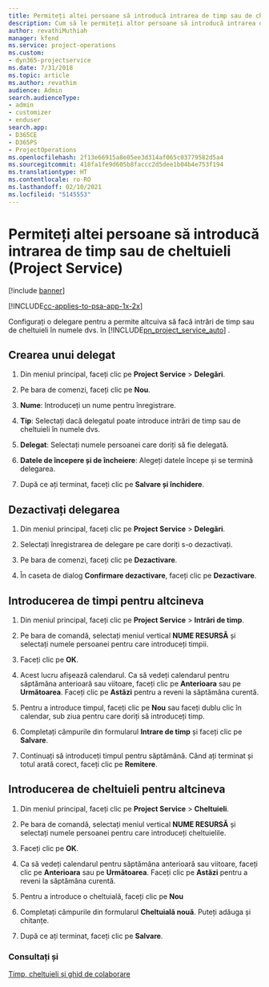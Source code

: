 ```yaml
---
title: Permiteți altei persoane să introducă intrarea de timp sau de cheltuieli
description: Cum să le permiteți altor persoane să introducă intrarea de timp sau de cheltuieli în Project Service
author: revathiMuthiah
manager: kfend
ms.service: project-operations
ms.custom:
- dyn365-projectservice
ms.date: 7/31/2018
ms.topic: article
ms.author: revathim
audience: Admin
search.audienceType:
- admin
- customizer
- enduser
search.app:
- D365CE
- D365PS
- ProjectOperations
ms.openlocfilehash: 2f13e66915a8e05ee3d314af065c03779582d5a4
ms.sourcegitcommit: 418fa1fe9d605b8faccc2d5dee1b04b4e753f194
ms.translationtype: HT
ms.contentlocale: ro-RO
ms.lasthandoff: 02/10/2021
ms.locfileid: "5145553"
---
```

# <a name="allow-someone-else-to-enter-your-time-entry-or-expense-project-service"></a>Permiteți altei persoane să introducă intrarea de timp sau de cheltuieli (Project Service)

[!include [banner](../includes/psa-now-project-operations.md)]

[!INCLUDE[cc-applies-to-psa-app-1x-2x](../includes/cc-applies-to-psa-app-1x-2x.md)]

Configurați o delegare pentru a permite altcuiva să facă intrări de timp sau de cheltuieli în numele dvs. în [!INCLUDE[pn_project_service_auto](../includes/pn-project-service-auto.md)] .  
  
## <a name="create-a-delegate"></a>Crearea unui delegat  
  
1.  Din meniul principal, faceți clic pe **Project Service** > **Delegări**.  
  
2.  Pe bara de comenzi, faceți clic pe **Nou**.  
  
3. **Nume**: Introduceți un nume pentru înregistrare.  
  
4. **Tip**: Selectați dacă delegatul poate introduce intrări de timp sau de cheltuieli în numele dvs.  
  
5. **Delegat**: Selectați numele persoanei care doriți să fie delegată.  
  
6. **Datele de începere și de încheiere**: Alegeți datele începe și se termină delegarea.  
  
7.  După ce ați terminat, faceți clic pe **Salvare și închidere**.  
  
## <a name="turn-off-delegation"></a>Dezactivați delegarea  
  
1.  Din meniul principal, faceți clic pe **Project Service** > **Delegări**.  
  
2.  Selectați înregistrarea de delegare pe care doriți s-o dezactivați.  
  
3.  Pe bara de comenzi, faceți clic pe **Dezactivare**.  
  
4.  În caseta de dialog **Confirmare dezactivare**, faceți clic pe **Dezactivare**.  
  
## <a name="enter-time-for-someone-else"></a>Introducerea de timpi pentru altcineva  
  
1.  Din meniul principal, faceți clic pe **Project Service** > **Intrări de timp**.  
  
2.  Pe bara de comandă, selectați meniul vertical **NUME RESURSĂ** și selectați numele persoanei pentru care introduceți timpii.  
  
3.  Faceți clic pe **OK**.  
  
4.  Acest lucru afișează calendarul. Ca să vedeți calendarul pentru săptămâna anterioară sau viitoare, faceți clic pe **Anterioara** sau pe **Următoarea**. Faceți clic pe **Astăzi** pentru a reveni la săptămâna curentă.  
  
5.  Pentru a introduce timpul, faceți clic pe **Nou** sau faceți dublu clic în calendar, sub ziua pentru care doriți să introduceți timp.  
  
6.  Completați câmpurile din formularul **Intrare de timp** și faceți clic pe **Salvare**.  
  
7.  Continuați să introduceți timpul pentru săptămână. Când ați terminat și totul arată corect, faceți clic pe **Remitere**.  
  
## <a name="enter-expenses-for-someone-else"></a>Introducerea de cheltuieli pentru altcineva  
  
1.  Din meniul principal, faceți clic pe **Project Service** > **Cheltuieli**.  
  
2.  Pe bara de comandă, selectați meniul vertical **NUME RESURSĂ** și selectați numele persoanei pentru care introduceți cheltuielile.  
  
3.  Faceți clic pe **OK**.  
  
4.  Ca să vedeți calendarul pentru săptămâna anterioară sau viitoare, faceți clic pe **Anterioara** sau pe **Următoarea**. Faceți clic pe **Astăzi** pentru a reveni la săptămâna curentă.  
  
5.  Pentru a introduce o cheltuială, faceți clic pe **Nou**  
  
6.  Completați câmpurile din formularul **Cheltuială nouă**. Puteți adăuga și chitanțe.  
  
7.  După ce ați terminat, faceți clic pe **Salvare**.  
  
### <a name="see-also"></a>Consultați și  
 [Timp, cheltuieli și ghid de colaborare](../psa/time-expense-collaboration-guide.md)
